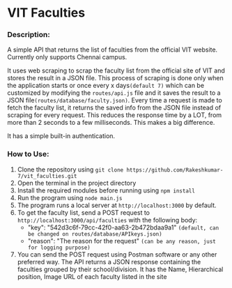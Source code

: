 # VIT Faculties

###  Description:

A simple API that returns the list of faculties from the official VIT website. Currently only supports Chennai campus.

It uses web scraping to scrap the faculty list from the official site of VIT and stores the result in a JSON file. This process of scraping is done only when the application starts or once every x days`(default 7)` which can be customized by modifying the `routes/api.js` file and it saves the result to a JSON file`(routes/database/faculty.json)`. Every time a request is made to fetch the faculty list, it returns the saved info from the JSON file instead of scraping for every request. This reduces the response time by a LOT, from more than 2 seconds to a few milliseconds. This makes a big difference. 

It has a simple built-in authentication.

### How to Use:

1. Clone the repository using `git clone https://github.com/Rakeshkumar-7/vit_faculties.git`
2. Open the terminal in the project directory
3. Install the required modules before running using `npm install`
4. Run the program using `node main.js `
5. The program runs a local server at `http://localhost:3000` by default.
6. To get the faculty list, send a POST request to `http://localhost:3000/api/faculties` with the following body: 
   - "key": "542d3c6f-79cc-42f0-aa63-2b472bdaa9a1" `(default, can be changed on routes/database/APIkeys.json)`
   - "reason": "The reason for the request" `(can be any reason, just for logging purpose)`
7. You can send the POST request using Postman software or any other preferred way. The API returns a JSON response containing the faculties grouped by their school/division. It has the Name, Hierarchical position, Image URL of each faculty listed in the site
